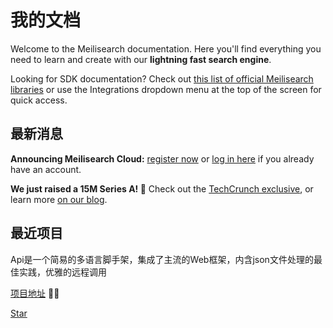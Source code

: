# 我的文档

Welcome to the Meilisearch documentation. Here you'll find everything you need to learn and create with our **lightning fast search engine**.

[<linkButton text="🚀 QUICK START"/>](/learn/getting_started/quick_start.md)

Looking for SDK documentation? Check out [this list of official Meilisearch libraries](/learn/what_is_meilisearch/sdks.md) or use the Integrations dropdown menu at the top of the screen for quick access.

## 最新消息

**Announcing Meilisearch Cloud:** [register now](https://cloud.meilisearch.com/register) or [log in here](https://cloud.meilisearch.com/login) if you already have an account.

**We just raised a 15M Series A! 🥳** Check out the [TechCrunch exclusive](https://techcrunch.com/2022/10/10/meilisearch-lands-15m-investment-to-grow-its-search-as-a-service-business/), or learn more [on our blog](https://blog.meilisearch.com/meilisearch-series-a/).

## 最近项目

Api是一个简易的多语言脚手架，集成了主流的Web框架，内含json文件处理的最佳实践，优雅的远程调用

[项目地址](https://github.com/1323216010/api) 🍭🍭

<a class="github-button" href="https://github.com/1323216010/api" data-icon="octicon-star" data-size="large" data-show-count="true" aria-label="Star meilisearch/meilisearch on GitHub">Star</a><!-- prettier-ignore
--><script async defer src="https://buttons.github.io/buttons.js"></script>
